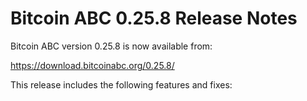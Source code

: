 # Bitcoin ABC 0.25.8 Release Notes

Bitcoin ABC version 0.25.8 is now available from:

  <https://download.bitcoinabc.org/0.25.8/>

This release includes the following features and fixes:
